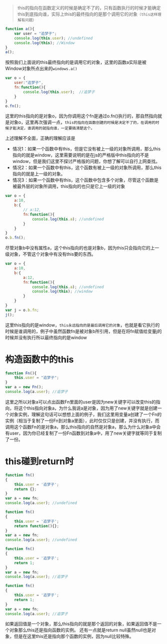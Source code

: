 > this的指向在函数定义的时候是确定不了的，只有函数执行的时候才能确定this到底指向谁，实际上this的最终指向的是那个调用它的对象`（this这样理解有问题）`

```js
function a(){
    var user = "追梦子";
    console.log(this.user); //undefined
    console.log(this); //Window
}
a();
```
按照我们上面说的this最终指向的是调用它的对象，这里的函数a实际是被Window对象所点出来的`windows.a()`


```js
var o = {
    user:"追梦子",
    fn:function(){
        console.log(this.user);  //追梦子
    }
}
o.fn();

```
这里的this指向的是对象o，因为你调用这个fn是通过o.fn()执行的，那自然指向就是对象o，这里再次强调一点，`this的指向在函数创建的时候是决定不了的，在调用的时候才能决定，谁调用的就指向谁，一定要搞清楚这个。`

上述理解不全面，正确的理解应该是

- 情况1：如果一个函数中有this，但是它没有被上一级的对象所调用，那么this指向的就是window，这里需要说明的是在js的严格版中this指向的不是window，但是我们这里不探讨严格版的问题，你想了解可以自行上网查找。
- 情况2：如果一个函数中有this，这个函数有被上一级的对象所调用，那么this指向的就是上一级的对象。
- 情况3：如果一个函数中有this，这个函数中包含多个对象，尽管这个函数是被最外层的对象所调用，this指向的也只是它上一级的对象

```js
var o = {
    a:10,
    b:{
        // a:12,
        fn:function(){
            console.log(this.a); //undefined
        }
    }
}
o.b.fn();
```
尽管对象b中没有属性a，这个this指向的也是对象b，因为this只会指向它的上一级对象，不管这个对象中有没有this要的东西。

```js
var o = {
    a:10,
    b:{
        a:12,
        fn:function(){
            console.log(this.a); //undefined
            console.log(this); //window
        }
    }
}
var j = o.b.fn;
j();

```

这里this指向的是window，`this永远指向的是最后调用它的对象`，也就是看它执行的时候是谁调用的，例子中虽然函数fn是被对象b所引用，但是在将fn赋值给变量j的时候并没有执行所以最终指向的是window

# 构造函数中的this

```js
function Fn(){
    this.user = "追梦子";
}
var a = new Fn();
console.log(a.user); //追梦子
```
这里之所以对象a可以点出函数Fn里面的user是因为new关键字可以改变this的指向，将这个this指向对象a，为什么我说a是对象，因为用了new关键字就是创建一个对象实例，理解这句话可以想想上面的例子，我们这里用变量a创建了一个Fn的实例（相当于复制了一份Fn到对象a里面），此时仅仅只是创建，并没有执行，而调用这个函数Fn的是对象a，那么this指向的自然是对象a，那么为什么对象a中会有user，因为你已经复制了一份Fn函数到对象a中，用了new关键字就等同于复制了一份。

# this碰到return时
```js
function fn()  
{  
    this.user = '追梦子';  
    return {};  
}
var a = new fn;  
console.log(a.user); //undefined

function fn()  
{  
    this.user = '追梦子';  
    return function(){};
}
var a = new fn;  
console.log(a.user); //undefined

function fn()  
{  
    this.user = '追梦子';  
    return 1;
}
var a = new fn;  
console.log(a.user); //追梦子

function fn()  
{  
    this.user = '追梦子';  
    return 1;
}
var a = new fn;  
console.log(a.user); //追梦子
```

如果返回值是一个对象，那么this指向的就是那个返回的对象，如果返回值不是一个对象那么this还是指向函数的实例。
还有一点就是return null虽然null也是对象，但是在这里this还是指向那个函数的实例，因为null比较特殊。